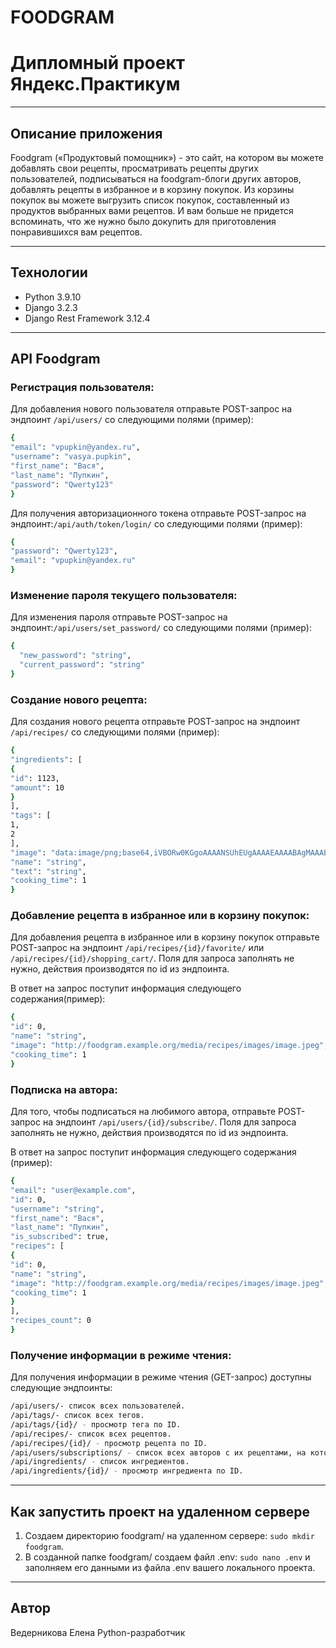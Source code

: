 # FOODGRAM
# Дипломный проект Яндекс.Практикум

---
## Описание приложения
Foodgram («Продуктовый помощник») - это сайт, на котором вы можете добавлять свои рецепты, просматривать рецепты других пользователей, подписываться на foodgram-блоги других авторов, добавлять рецепты в избранное и в корзину покупок. Из корзины покупок вы можете выгрузить список покупок, составленный из продуктов выбранных вами рецептов. И вам больше не придется  вспоминать, что же нужно было докупить для приготовления понравившихся вам рецептов.

---
## Технологии
* Python 3.9.10
* Django 3.2.3
* Django Rest Framework 3.12.4

---
## API Foodgram

### Регистрация пользователя:

Для добавления нового пользователя отправьте POST-запрос на эндпоинт ```/api/users/``` со следующими полями (пример):

```sh
{
"email": "vpupkin@yandex.ru",
"username": "vasya.pupkin",
"first_name": "Вася",
"last_name": "Пупкин",
"password": "Qwerty123"
}
```

Для получения авторизационного токена отправьте POST-запрос на эндпоинт:```/api/auth/token/login/``` со следующими полями (пример):

```sh
{
"password": "Qwerty123",
"email": "vpupkin@yandex.ru"
}
```

### Изменение пароля текущего пользователя:

Для изменения пароля отправьте POST-запрос на эндпоинт:```/api/users/set_password/``` со следующими полями (пример):

```sh
{
  "new_password": "string",
  "current_password": "string"
}
```

### Создание нового рецепта:

Для создания нового рецепта отправьте POST-запрос на эндпоинт ```/api/recipes/``` со следующими полями (пример):

```sh
{
"ingredients": [
{
"id": 1123,
"amount": 10
}
],
"tags": [
1,
2
],
"image": "data:image/png;base64,iVBORw0KGgoAAAANSUhEUgAAAAEAAAABAgMAAABieywaAAAACVBMVEUAAAD///9fX1/S0ecCAAAACXBIWXMAAA7EAAAOxAGVKw4bAAAACklEQVQImWNoAAAAggCByxOyYQAAAABJRU5ErkJggg==",
"name": "string",
"text": "string",
"cooking_time": 1
}
```

### Добавление рецепта в избранное или в корзину покупок:

Для добавления рецепта в избранное или в корзину покупок отправьте POST-запрос на эндпоинт ```/api/recipes/{id}/favorite/``` или ```/api/recipes/{id}/shopping_cart/```. Поля для запроса заполнять не нужно, действия производятся по id из эндпоинта.

В ответ на запрос поступит информация следующего содержания(пример): 

```sh
{
"id": 0,
"name": "string",
"image": "http://foodgram.example.org/media/recipes/images/image.jpeg",
"cooking_time": 1
}
```

### Подписка на автора:

Для того, чтобы подписаться на любимого автора, отправьте POST-запрос на эндпоинт ```/api/users/{id}/subscribe/```. Поля для запроса заполнять не нужно, действия производятся по id из эндпоинта.

В ответ на запрос поступит информация следующего содержания (пример): 

```sh
{
"email": "user@example.com",
"id": 0,
"username": "string",
"first_name": "Вася",
"last_name": "Пупкин",
"is_subscribed": true,
"recipes": [
{
"id": 0,
"name": "string",
"image": "http://foodgram.example.org/media/recipes/images/image.jpeg",
"cooking_time": 1
}
],
"recipes_count": 0
}
```

### Получение информации в режиме чтения:

Для получения информации в режиме чтения (GET-запрос) доступны следующие эндпоинты:

```sh
/api/users/- список всех пользователей.
/api/tags/- список всех тегов.
/api/tags/{id}/ - просмотр тега по ID.
/api/recipes/- список всех рецептов.
/api/recipes/{id}/ - просмотр рецепта по ID.
/api/users/subscriptions/ - список всех авторов с их рецептами, на которых вы подписаны.
/api/ingredients/ - список ингредиентов.
/api/ingredients/{id}/ - просмотр ингредиента по ID.
```

---
## Как запустить проект на удаленном сервере

1. Создаем директорию foodgram/ на удаленном сервере: ```sudo mkdir foodgram```.
2. В созданной папке foodgram/ создаем файл .env: ```sudo nano .env``` и заполняем его данными из файла .env вашего локального проекта.

---
## Автор

Ведерникова Елена 
Python-разработчик
